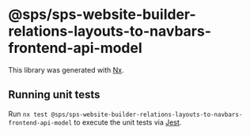# @sps/sps-website-builder-relations-layouts-to-navbars-frontend-api-model

This library was generated with [Nx](https://nx.dev).

## Running unit tests

Run `nx test @sps/sps-website-builder-relations-layouts-to-navbars-frontend-api-model` to execute the unit tests via [Jest](https://jestjs.io).
